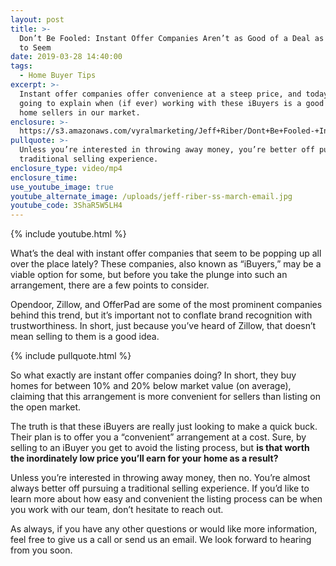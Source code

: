 ```yaml
---
layout: post
title: >-
  Don’t Be Fooled: Instant Offer Companies Aren’t as Good of a Deal as They Try
  to Seem
date: 2019-03-28 14:40:00
tags:
  - Home Buyer Tips
excerpt: >-
  Instant offer companies offer convenience at a steep price, and today we’re
  going to explain when (if ever) working with these iBuyers is a good idea for
  home sellers in our market.
enclosure: >-
  https://s3.amazonaws.com/vyralmarketing/Jeff+Riber/Dont+Be+Fooled-+Instant+Offer+Companies+Arent+as+Good+a+Deal+as+They+Try+to+Seem.mp4
pullquote: >-
  Unless you’re interested in throwing away money, you’re better off pursuing a
  traditional selling experience.
enclosure_type: video/mp4
enclosure_time:
use_youtube_image: true
youtube_alternate_image: /uploads/jeff-riber-ss-march-email.jpg
youtube_code: 3ShaR5W5LH4
---
```


{% include youtube.html %}

What’s the deal with instant offer companies that seem to be popping up all over the place lately? These companies, also known as “iBuyers,” may be a viable option for some, but before you take the plunge into such an arrangement, there are a few points to consider.

Opendoor, Zillow, and OfferPad are some of the most prominent companies behind this trend, but it’s important not to conflate brand recognition with trustworthiness. In short, just because you’ve heard of Zillow, that doesn’t mean selling to them is a good idea.&nbsp;

{% include pullquote.html %}

So what exactly are instant offer companies doing? In short, they buy homes for between 10% and 20% below market value (on average), claiming that this arrangement is more convenient for sellers than listing on the open market.&nbsp;

The truth is that these iBuyers are really just looking to make a quick buck. Their plan is to offer you a “convenient” arrangement at a cost. Sure, by selling to an iBuyer you get to avoid the listing process, but **is that worth the inordinately low price you’ll earn for your home as a result?**

Unless you’re interested in throwing away money, then no. You’re almost always better off pursuing a traditional selling experience. If you’d like to learn more about how easy and convenient the listing process can be when you work with our team, don’t hesitate to reach out.&nbsp;

As always, if you have any other questions or would like more information, feel free to give us a call or send us an email. We look forward to hearing from you soon.